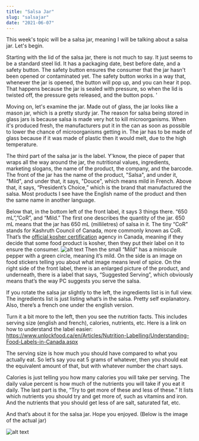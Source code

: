 ```yaml
---
title: "Salsa Jar"
slug: "salsajar"
date: "2021-06-07"
---
```



This week's topic will be a salsa jar, meaning I will be talking about a salsa jar. Let's begin.

Starting with the lid of the salsa jar, there is not much to say. It just seems to be a standard steel lid. It has a packaging date, best before date, and a safety button. The safety button ensures the consumer that the jar hasn't been opened or contaminated yet. The safety button works in a way that, whenever the jar is opened, the button will pop up, and you can hear it pop. That happens because the jar is sealed with pressure, so when the lid is twisted off, the pressure gets released, and the button pops. '

Moving on, let's examine the jar. Made out of glass, the jar looks like a mason jar, which is a pretty sturdy jar. The reason for salsa being stored in glass jars is because salsa is made very hot to kill microorganisms. When it's produced fresh, the manufacturers put it in the can as soon as possible to lower the chance of microorganisms getting in. The jar has to be made of glass because if it was made of plastic then it would melt, due to the high temperature.

The third part of the salsa jar is the label. Y'know, the piece of paper that wraps all the way around the jar, the nutritional values, ingredients, marketing slogans, the name of the product, the company, and the barcode. The front of the jar has the name of the product, "Salsa", and under it, "Mild", and under that, it says, "Douce", which means mild in French. Above that, it says, “President’s Choice,” which is the brand that manufactured the salsa.  Most products I see have the English name of the product and then the same name in another language.

 Below that, in the bottom left of the front label, it says 3 things there. “650 mL”,”CoR”, and “Mild.” The first one describes the quantity of the jar. 650 mL means that the jar has 650 mL (milliletres) of salsa in it. The tiny “CoR” stands for Kashruth Council of Canada, more commonly known as CoR. That’s the [official kosher certification](https://www.cor.ca/view/42/about_us.html) agency in Canada, meaning if they decide that some food product is kosher, then they put their label on it to ensure the consumer. 
![alt text](https://www.google.com/url?sa=i&url=https%3A%2F%2Fwww.vectorstock.com%2Froyalty-free-vector%2Fspicy-chili-pepper-level-labels-spicy-food-mild-vector-25136139&psig=AOvVaw0OorBcmVlcYD815baHLK8c&ust=1623195132502000&source=images&cd=vfe&ved=0CAIQjRxqFwoTCJDE_5zXhvECFQAAAAAdAAAAABAD)
Then the small “Mild” has a miniscule pepper with a green circle, meaning it’s mild. On the side is an image on food stickers telling you about what image means level of spice. On the right side of the front label, there is an enlarged picture of the product, and underneath, there is a label that says, “Suggested Serving”, which obviously means that’s the way PC suggests you serve the salsa. 

If you rotate the salsa jar slightly to the left, the ingredients list is in full view. The ingredients list is just listing what’s in the salsa. Pretty self explanatory. Also, there’s a french one under the english version. 

Turn it a bit more to the left, then you see the nutrition facts. This includes serving size (english and french), calories, nutrients, etc. Here is a link on how to understand the label easier: https://www.unlockfood.ca/en/Articles/Nutrition-Labelling/Understanding-Food-Labels-in-Canada.aspx


The serving size is how much you should have compared to what you actually eat. So let’s say you eat 5 grams of whatever, then you should eat the equivalent amount of that, but with whatever number the chart says.

Calories is just telling you how many calories you will take per serving. The daily value percent is how much of the nutrients you will take if you eat it daily. The last part is the, “Try to get more of these and less of these.” It lists which nutrients you should try and get more of, such as vitamins and iron. And the nutrients that you should get less of are salt, saturated fat, etc.

And that’s about it for the salsa jar. Hope you enjoyed. (Below is the image of the actual jar)


![alt text](https://www.google.com/url?sa=i&url=https%3A%2F%2Fwww.presidentschoice.ca%2Fproduct%2Fpc-salsa-mild%2F20309646003_EA&psig=AOvVaw0k1Ae2pIAsLQKF9qdV8Dhv&ust=1623195241925000&source=images&cd=vfe&ved=0CAIQjRxqFwoTCPDsyNDXhvECFQAAAAAdAAAAABAE)
